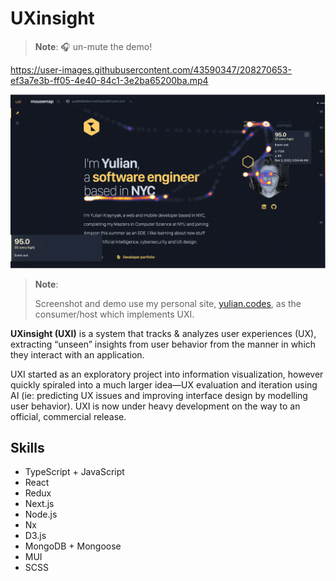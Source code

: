 # UXinsight

> **Note**: 🎧 un-mute the demo!

https://user-images.githubusercontent.com/43590347/208270653-ef3a7e3b-ff05-4e40-84c1-3e2ba65200ba.mp4

![uxi-screenshot](/assets/uxi-ss.png)

> **Note**: 
> 
> Screenshot and demo use my personal site, [yulian.codes](https://yulian.codes), as the consumer/host which implements UXI.

**UXinsight (UXI)** is a system that tracks & analyzes user experiences (UX), extracting “unseen” insights from user behavior from the manner in which they interact with an application.

UXI started as an exploratory project into information visualization, however quickly spiraled into a much larger idea—UX evaluation and iteration using AI (ie: predicting UX issues and improving interface design by modelling user behavior). UXI is now under heavy development on the way to an official, commercial release. 
## Skills

- TypeScript + JavaScript
- React
- Redux
- Next.js
- Node.js
- Nx
- D3.js
- MongoDB + Mongoose
- MUI
- SCSS
